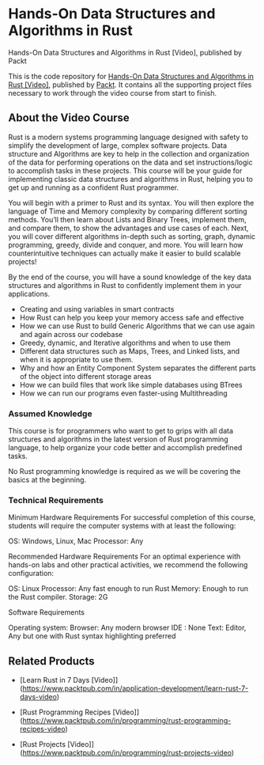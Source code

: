 # Hands-On Data Structures and Algorithms in Rust
 Hands-On Data Structures and Algorithms in Rust [Video], published by Packt

This is the code repository for [Hands-On Data Structures and Algorithms in Rust [Video]](https://www.packtpub.com/in/programming/hands-on-data-structures-and-algorithms-in-rust-video), published by [Packt](https://www.packtpub.com/?utm_source=github). It contains all the supporting project files necessary to work through the video course from start to finish.

## About the Video Course
Rust is a modern systems programming language designed with safety to simplify the development of large, complex software projects. Data structure and Algorithms are key to help in the collection and organization of the data for performing operations on the data and set instructions/logic to accomplish tasks in these projects. This course will be your guide for implementing classic data structures and algorithms in Rust, helping you to get up and running as a confident Rust programmer.

You will begin with a primer to Rust and its syntax. You will then explore the language of Time and Memory complexity by comparing different sorting methods. You’ll then learn about Lists and Binary Trees, implement them, and compare them, to show the advantages and use cases of each. Next, you will cover different algorithms in-depth such as sorting, graph, dynamic programming, greedy, divide and conquer, and more. You will learn how counterintuitive techniques can actually make it easier to build scalable projects!

By the end of the course, you will have a sound knowledge of the key data structures and algorithms in Rust to confidently implement them in your applications.

<DIV class=book-info-will-learn-text>
<UL>
<LI><SPAN style="BACKGROUND-COLOR: transparent">Creating and using variables in smart contracts</SPAN> 
<LI>How Rust can help you keep your memory access safe and effective
<LI>How we can use Rust to build Generic Algorithms that we can use again and again across our codebase
<LI>Greedy, dynamic, and Iterative algorithms and when to use them
<LI>Different data structures such as Maps, Trees, and Linked lists, and when it is appropriate to use them.
<LI>Why and how an Entity Component System separates the different parts of the object into different storage areas
<LI>How we can build files that work like simple databases using BTrees
<LI>How we can run our programs even faster-using Multithreading
 </LI></UL></DIV>


### Assumed Knowledge
This course is for programmers who want to get to grips with all data structures and algorithms in the latest version of Rust programming language, to help organize your code better and accomplish predefined tasks.

No Rust programming knowledge is required as we will be covering the basics at the beginning.

### Technical Requirements

Minimum Hardware Requirements
For successful completion of this course, students will require the computer systems with at least the following:


OS: Windows, Linux, Mac
Processor: Any


Recommended Hardware Requirements
For an optimal experience with hands-on labs and other practical activities, we recommend the following configuration:


OS: Linux
Processor: Any fast enough to run Rust
Memory: Enough to run the Rust compiler.
Storage: 2G 


Software Requirements

Operating system: 
Browser: Any modern browser 
IDE : None
Text: Editor,  Any but one with Rust syntax highlighting preferred

## Related Products
* [Learn Rust in 7 Days [Video]] (https://www.packtpub.com/in/application-development/learn-rust-7-days-video)

* [Rust Programming Recipes [Video]] (https://www.packtpub.com/in/programming/rust-programming-recipes-video)

* [Rust Projects [Video]] (https://www.packtpub.com/in/programming/rust-projects-video)

